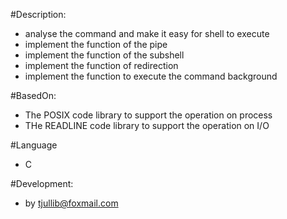 #Description:
- analyse the command and make it easy for shell to execute
- implement the function of the pipe
- implement the function of the subshell
- implement the function of redirection
- implement the function to execute the command background

#BasedOn:
- The POSIX code library to support the operation on process
- THe READLINE code library to support the operation on I/O

#Language
- C

#Development:
- by tjullib@foxmail.com

